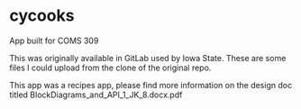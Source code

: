 # cycooks
App built for COMS 309

This was originally available in GitLab used by Iowa State. These are some files I could upload from the clone of the original repo.

This app was a recipes app, please find more information on the design doc titled BlockDiagrams_and_API_1_JK_8.docx.pdf
